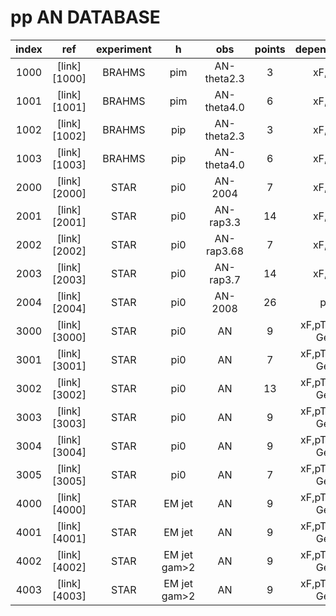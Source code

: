 # pp AN DATABASE

| index | ref          | experiment | h     | obs              | points | dependence |
| :--:  | :--:         | :--:       | :--:  | :--:             | :--:   | :--:       |
| 1000  | [link][1000] | BRAHMS     |  pim  | AN-theta2.3      | 3      | xF,pT      |
| 1001  | [link][1001] | BRAHMS     |  pim  | AN-theta4.0      | 6      | xF,pT      |
| 1002  | [link][1002] | BRAHMS     |  pip  | AN-theta2.3      | 3      | xF,pT      |
| 1003  | [link][1003] | BRAHMS     |  pip  | AN-theta4.0      | 6      | xF,pT      |
| 2000  | [link][2000] | STAR       |  pi0  | AN-2004          | 7      | xF,pT      |
| 2001  | [link][2001] | STAR       |  pi0  | AN-rap3.3        | 14     | xF,pT      |
| 2002  | [link][2002] | STAR       |  pi0  | AN-rap3.68       | 7      | xF,pT      |
| 2003  | [link][2003] | STAR       |  pi0  | AN-rap3.7        | 14     | xF,pT      |
| 2004  | [link][2004] | STAR       |  pi0  | AN-2008        | 26     | pT         |
| 3000  | [link][3000] | STAR       |  pi0  | AN               | 9      | xF,pT, 200 GeV    |
| 3001  | [link][3001] | STAR       |  pi0  | AN               | 7      | xF,pT, 500 GeV    |
| 3002  | [link][3002] | STAR       |  pi0  | AN               | 13     | xF,pT, 200 GeV    |
| 3003  | [link][3003] | STAR       |  pi0  | AN               | 9      | xF,pT, 500 GeV    |
| 3004  | [link][3004] | STAR       |  pi0  | AN               | 9      | xF,pT, 200 GeV    | Non-Isolated
| 3005  | [link][3005] | STAR       |  pi0  | AN               | 7      | xF,pT, 500 GeV    | Non-Isolated
| 4000  | [link][4000] | STAR       |  EM jet  | AN            | 9      | xF,pT, 200 GeV    |
| 4001  | [link][4001] | STAR       |  EM jet  | AN            | 9      | xF,pT, 500 GeV    |
| 4002  | [link][4002] | STAR       |  EM jet gam>2 | AN            | 9      | xF,pT, 200 GeV    |
| 4003  | [link][4003] | STAR       |  EM jet gam>2  | AN            | 9      | xF,pT, 500 GeV    |
